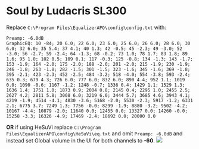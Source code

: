 # Soul by Ludacris SL300
Replace `C:\Program Files\EqualizerAPO\config\config.txt` with:
```
Preamp: -6.0dB
GraphicEQ: 10 -84; 20 6.0; 22 6.0; 23 6.0; 25 6.0; 26 6.0; 28 6.0; 30 6.0; 32 6.0; 35 5.4; 37 4.1; 40 1.3; 42 -0.5; 45 -2.3; 49 -3.0; 52 -3.0; 56 -2.7; 59 -2.4; 64 -1.3; 68 -0.2; 73 1.0; 78 1.7; 83 1.8; 89 1.6; 95 1.0; 102 0.5; 109 0.1; 117 -0.3; 125 -0.8; 134 -1.3; 143 -1.7; 153 -1.9; 164 -2.0; 175 -2.0; 188 -2.0; 201 -2.0; 215 -1.9; 230 -1.9; 246 -1.8; 263 -1.8; 282 -1.5; 301 -1.5; 323 -1.6; 345 -1.6; 369 -1.8; 395 -2.1; 423 -2.3; 452 -2.5; 484 -3.2; 518 -4.0; 554 -3.8; 593 -2.4; 635 0.3; 679 4.3; 726 6.0; 777 6.0; 832 6.0; 890 4.4; 952 1.1; 1019 0.0; 1090 -0.6; 1167 -1.2; 1248 -0.7; 1336 0.4; 1429 1.1; 1529 1.3; 1636 1.4; 1751 1.0; 1873 0.9; 2004 0.8; 2145 0.4; 2295 1.0; 2455 2.5; 2627 4.2; 2811 5.8; 3008 6.0; 3219 6.0; 3444 5.7; 3685 4.6; 3943 4.1; 4219 -1.9; 4514 -4.1; 4830 -3.6; 5168 -2.0; 5530 -2.3; 5917 -1.2; 6331 2.1; 6775 3.7; 7249 1.3; 7756 -0.0; 8299 -1.9; 8880 -3.2; 9502 -4.2; 10167 -4.4; 10879 -2.0; 11640 0.0; 12455 0.0; 13327 0.0; 14260 -0.0; 15258 -3.3; 16326 -4.9; 17469 -2.4; 18692 0.0; 20000 0.0
```
**OR** if using HeSuVi replace `C:\Program Files\EqualizerAPO\config\HeSuVi\eq.txt` and omit `Preamp: -6.0dB` and instead set Global volume in the UI for both channels to **-60**.
![](https://raw.githubusercontent.com/jaakkopasanen/AutoEq/master/results/Sonoma%20Model%20One/innerfidelity/onear/Soul%20by%20Ludacris%20SL300/Soul%20by%20Ludacris%20SL300.png)